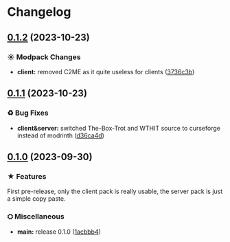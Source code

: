 # Changelog

## [0.1.2](https://github.com/Conquerix/The-InBetween/compare/v0.1.1...v0.1.2) (2023-10-23)


### ☀ Modpack Changes

* **client:** removed C2ME as it quite useless for clients ([3736c3b](https://github.com/Conquerix/The-InBetween/commit/3736c3bcc2a77589275842a5b07dd00bd8b68176))

## [0.1.1](https://github.com/Conquerix/The-InBetween/compare/v0.1.0...v0.1.1) (2023-10-23)


### ♻ Bug Fixes

* **client&server:** switched The-Box-Trot and WTHIT source to curseforge instead of modrinth ([d36ca4d](https://github.com/Conquerix/The-InBetween/commit/d36ca4dfbfde7d161a49717e6ebdcfbcd44e5628))

## [0.1.0](https://github.com/Conquerix/The-InBetween/compare/v0.1.1...v0.1.0) (2023-09-30)


### ★ Features

First pre-release, only the client pack is really usable, the server pack is just a simple copy paste.

### ⛭ Miscellaneous

* **main:** release 0.1.0 ([1acbbb4](https://github.com/Conquerix/The-InBetween/commit/1acbbb43db5f46c6a51e66d1d21b21583d3136dd))
